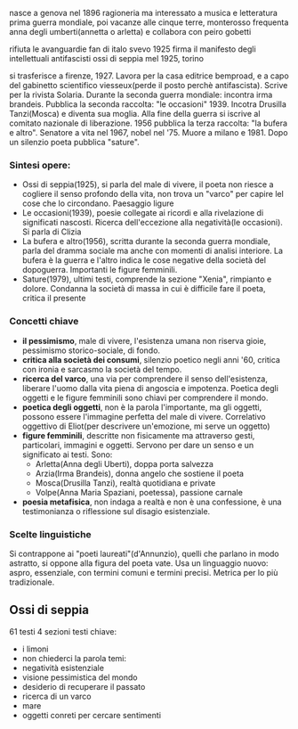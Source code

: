 
nasce a genova nel 1896
ragioneria ma interessato a musica e letteratura
prima guerra mondiale, poi vacanze alle cinque terre, monterosso
frequenta anna degli umberti(annetta o arletta) e collabora con peiro gobetti

rifiuta le avanguardie
fan di italo svevo
1925 firma il manifesto degli intellettuali antifascisti
ossi di seppia mel 1925, torino

si trasferisce a firenze, 1927. Lavora per la casa editrice bemproad, e a capo del gabinetto scientifico viesseux(perde il posto perchè antifascista). Scrive per la rivista Solaria. 
Durante la seconda guerra mondiale: incontra irma brandeis. Pubblica la seconda raccolta: "le occasioni" 1939. Incotra Drusilla Tanzi(Mosca) e diventa sua moglia. Alla fine della guerra si iscrive al comitato nazionale di liberazione.
1956 pubblica la terza raccolta: "la bufera e altro". Senatore a vita nel 1967, nobel nel '75. Muore a milano e 1981. Dopo un silenzio poeta pubblica "sature".

### Sintesi opere:
- Ossi di seppia(1925), si parla del male di vivere, il poeta non riesce a cogliere il senso profondo della vita, non trova un "varco" per capire lel cose che lo circondano. Paesaggio ligure
- Le occasioni(1939), poesie collegate ai ricordi e alla rivelazione di significati nascosti. Ricerca dell'eccezione alla negatività(le occasioni). Si parla di Clizia
- La bufera e altro(1956), scritta durante la seconda guerra mondiale, parla del dramma sociale ma anche con momenti di analisi interiore. La bufera è la guerra e l'altro indica le cose negative della società del dopoguerra. Importanti le figure femminili.
- Sature(1979), ultimi testi, comprende la sezione "Xenia", rimpianto e dolore. Condanna la società di massa in cui è difficile fare il poeta, critica il presente

### Concetti chiave

- **il pessimismo**, male di vivere, l'esistenza umana non riserva gioie, pessimismo storico-sociale, di fondo.
- **critica alla società dei consumi**, silenzio poetico negli anni '60, critica con ironia e sarcasmo la società del tempo.
- **ricerca del varco**, una via per comprendere il senso dell'esistenza, liberare l'uomo dalla vita piena di angoscia e impotenza. Poetica degli oggetti e le figure femminili sono chiavi per comprendere il mondo.
- **poetica degli oggetti**, non è la parola l'importante, ma gli oggetti, possono essere l'immagine perfetta del male di vivere. Correlativo oggettivo di Eliot(per descrivere un'emozione, mi serve un oggetto)
- **figure femminili**, descritte non fisicamente ma attraverso gesti, particolari, immagini e oggetti. Servono per dare un senso e un significato ai testi. Sono:
  - Arletta(Anna degli Uberti), doppa porta salvezza
  - Arzia(Irma Brandeis), donna angelo che sostiene il poeta
  - Mosca(Drusilla Tanzi), realtà quotidiana e private
  - Volpe(Anna Maria Spaziani, poetessa), passione carnale
- **poesia metafisica**, non indaga a realtà e non è una confessione, è una testimonianza o riflessione sul disagio esistenziale. 

### Scelte linguistiche

Si contrappone ai "poeti laureati"(d'Annunzio), quelli che parlano in modo astratto, si oppone alla figura del poeta vate. 
Usa un linguaggio nuovo: aspro, essenziale, con termini comuni e termini precisi.
Metrica per lo più tradizionale.


## Ossi di seppia

61 testi
4 sezioni
testi chiave:
- i limoni
- non chiederci la parola
temi:
- negatività esistenziale
- visione pessimistica del mondo
- desiderio di recuperare il passato
- ricerca di un varco
- mare
- oggetti conreti per cercare sentimenti